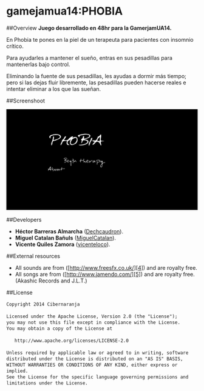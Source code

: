 
gamejamua14:PHOBIA
========

##Overview
**Juego desarrollado en 48hr para la GamerjamUA14.**

En Phobia te pones en la piel de un terapeuta para pacientes con insomnio crítico. 

Para ayudarles a mantener el sueño, entras en sus pesadillas para mantenerlas bajo control. 

Eliminando la fuente de sus pesadillas, les ayudas a dormir más tiempo; pero si las dejas fluir libremente, las pesadillas pueden hacerse reales e intentar eliminar a los que las sueñan.

##Screenshoot

![](https://raw.githubusercontent.com/Dechcaudron/gamejamua14/master/Images/menu.png)


##Developers
* **Héctor Barreras Almarcha** ([Dechcaudron][1]).
* **Miguel Catalan Bañuls** ([MiguelCatalan][2]).
* **Vicente Quiles Zamora** ([vicenteloco][3]).

##External resources
* All sounds are from ([http://www.freesfx.co.uk/][4]) and are royalty free.
* All songs are from ([http://www.jamendo.com/][5]) and are royalty free. (Akashic Records and J.L.T.)


##License

	Copyright 2014 Cibernaranja

   	Licensed under the Apache License, Version 2.0 (the "License");
   	you may not use this file except in compliance with the License.
   	You may obtain a copy of the License at

       http://www.apache.org/licenses/LICENSE-2.0

   	Unless required by applicable law or agreed to in writing, software
   	distributed under the License is distributed on an "AS IS" BASIS,
   	WITHOUT WARRANTIES OR CONDITIONS OF ANY KIND, either express or implied.
   	See the License for the specific language governing permissions and
   	limitations under the License.



[1]: https://github.com/Dechcaudron
[2]: https://github.com/MiguelCatalan
[3]: https://github.com/vicenteloco
[4]: http://www.freesfx.co.uk/
[5]: http://www.jamendo.com/
